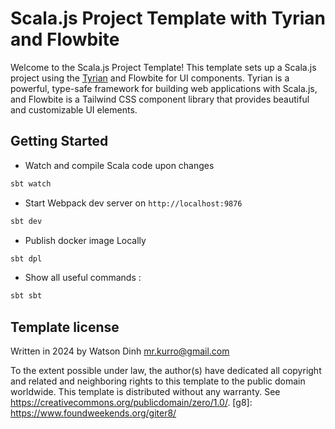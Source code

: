 # Scala.js Project Template with Tyrian and Flowbite

Welcome to the Scala.js Project Template! This template sets up a Scala.js project using the [Tyrian](https://tyrian.indigoengine.io/) and Flowbite for UI components. Tyrian is a powerful, type-safe framework for building web applications with Scala.js, and Flowbite is a Tailwind CSS component library that provides beautiful and customizable UI elements.

## Getting Started

- Watch and compile Scala code upon changes
```bash
sbt watch
```

- Start Webpack dev server on  `http://localhost:9876`
```bash
sbt dev
```

- Publish docker image Locally
```bash
sbt dpl
```

- Show all useful commands : 
```bash
sbt sbt
```

Template license
----------------
Written in 2024 by Watson Dinh <mr.kurro@gmail.com>

To the extent possible under law, the author(s) have dedicated all copyright and related
and neighboring rights to this template to the public domain worldwide.
This template is distributed without any warranty. See <https://creativecommons.org/publicdomain/zero/1.0/>.
[g8]: https://www.foundweekends.org/giter8/
